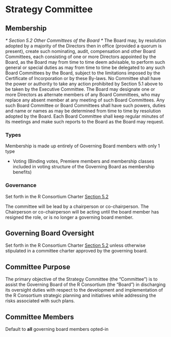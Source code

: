 # Strategy Committee

## Membership

_* Section 5.2 Other Committees of the Board *_
The Board may, by resolution adopted by a majority of the Directors then in office (provided a quorum is present),
create such nominating, audit, compensation and other Board Committees, each consisting of one or more Directors
appointed by the Board, as the Board may from time to time deem advisable, to perform such general or special
duties as may from time to time be delegated to any such Board Committees by the Board, subject to the limitations
imposed by the Certificate of Incorporation or by these By-laws. No Committee shall have the power or authority
to take any action prohibited by Section 5.1 above to be taken by the Executive Committee. The Board may
designate one or more Directors as alternate members of any Board Committees, who may replace any absent
member at any meeting of such Board Committees. Any such Board Committee or Board Committees shall have
such powers, duties and name or names as may be determined from time to time by resolution adopted by the
Board. Each Board Committee shall keep regular minutes of its meetings and make such reports to the Board as the
Board may request.

### Types

Membership is made up entirely of Governing Board members with only 1 type

* Voting (Binding votes, Premiere members and membership classes included in voting structure of the Governing Board as membership benefits)

### Governance

Set forth in the R Consortium Charter [Section 5.2](https://github.com/RConsortium/charter/blob/master/R-Consortium-Bylaws-1157174-v2-Approved-11.20.19.pdf)

The committee will be lead by a chairperson or co-chairperson. The Chairperson or co-chairperson will be acting until the board member has resigned the role, or is no longer a governing board member.

## Governing Board Oversight

Set forth in the R Consortium Charter [Section 5.2](https://github.com/RConsortium/charter/blob/master/R-Consortium-Bylaws-1157174-v2-Approved-11.20.19.pdf) unless 
otherwise stipulated in a committee charter approved by the governing board.

## Committee Purpose

The primary objective of the Strategy Committee (the “Committee”) is to assist the Governing Board of the R Consortium (the “Board”) 
in discharging its oversight duties with respect to the development and implementation of the R Consortium strategic planning and 
initiatives while addressing the risks associated with such plans.


## Committee Members

Default to **all** governing board members opted-in
